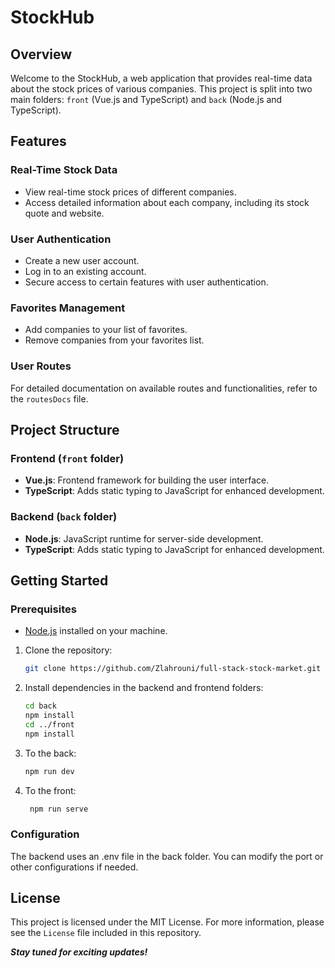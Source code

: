 # StockHub

## Overview

Welcome to the StockHub, a web application that provides real-time data about the stock prices of various companies. This project is split into two main folders: `front` (Vue.js and TypeScript) and `back` (Node.js and TypeScript).

## Features

### Real-Time Stock Data

- View real-time stock prices of different companies.
- Access detailed information about each company, including its stock quote and website.

### User Authentication

- Create a new user account.
- Log in to an existing account.
- Secure access to certain features with user authentication.

### Favorites Management

- Add companies to your list of favorites.
- Remove companies from your favorites list.

### User Routes

For detailed documentation on available routes and functionalities, refer to the `routesDocs` file.

## Project Structure

### Frontend (`front` folder)

- **Vue.js**: Frontend framework for building the user interface.
- **TypeScript**: Adds static typing to JavaScript for enhanced development.

### Backend (`back` folder)

- **Node.js**: JavaScript runtime for server-side development.
- **TypeScript**: Adds static typing to JavaScript for enhanced development.

## Getting Started

### Prerequisites

- [Node.js](https://nodejs.org/) installed on your machine.

1. Clone the repository:

   ```bash
   git clone https://github.com/Zlahrouni/full-stack-stock-market.git
   ```
2. Install dependencies in the backend and frontend folders:

   ```bash
   cd back
   npm install
   cd ../front
   npm install
   ```

3. To the back:

   ```bash
   npm run dev
   ```
   
4. To the front:

   ```bash
    npm run serve
    ```
   
### Configuration
The backend uses an .env file in the back folder. You can modify the port or other configurations if needed.

## License
This project is licensed under the MIT License. For more information, please see the `License` file included in this repository.

**_Stay tuned for exciting updates!_**